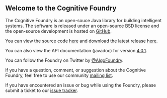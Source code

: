 ## Welcome to the Cognitive Foundry

The Cognitive Foundry is an open-souce Java library for building intelligent systems. The software is released under an open-source BSD license and the open-source development is hosted on [GitHub](https://github.com/algorithmfoundry/Foundry).

You can view the source code [here](https://github.com/algorithmfoundry/Foundry) and download the latest release [here](https://github.com/algorithmfoundry/Foundry/releases/latest).

You can also view the API documentation (javadoc) for version [4.0.1](api/4.0.1).

You can follow the Foundry on Twitter by [@AlgoFoundry](https://twitter.com/algofoundry).

If you have a question, comment, or suggestion about the Cognitive Foundry, feel free to use our community [mailing list](http://groups.google.com/group/cognitive-foundry/).

If you have encountered an issue or bug while using the Foundry, please submit a ticket to our [issue tracker](https://github.com/algorithmfoundry/Foundry/issues).
